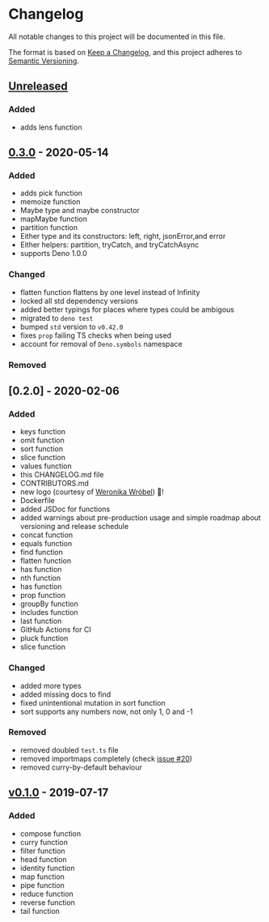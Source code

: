 # Changelog

All notable changes to this project will be documented in this file.

The format is based on [Keep a Changelog](https://keepachangelog.com/en/1.0.0/),
and this project adheres to [Semantic Versioning](https://semver.org/spec/v2.0.0.html).

## [Unreleased]

### Added
- adds lens function

## [0.3.0] - 2020-05-14

### Added

- adds pick function
- memoize function
- Maybe type and maybe constructor
- mapMaybe function
- partition function
- Either type and its constructors: left, right, jsonError,and error
- Either helpers: partition, tryCatch, and tryCatchAsync
- supports Deno 1.0.0

### Changed

- flatten function flattens by one level instead of Infinity
- locked all std dependency versions
- added better typings for places where types could be ambigous
- migrated to `deno test`
- bumped `std` version to `v0.42.0`
- fixes `prop` failing TS checks when being used
- account for removal of `Deno.symbols` namespace

### Removed

## [0.2.0] - 2020-02-06

### Added

- keys function
- omit function
- sort function
- slice function
- values function
- this CHANGELOG.md file
- CONTRIBUTORS.md
- new logo (courtesy of [Weronika Wróbel](https://www.behance.net/weronikawrobel)) 🎉!
- Dockerfile
- added JSDoc for functions
- added warnings about pre-production usage and simple roadmap about versioning and release schedule
- concat function
- equals function
- find function
- flatten function
- has function
- nth function
- has function
- prop function
- groupBy function
- includes function
- last function
- GitHub Actions for CI
- pluck function
- slice function

### Changed

- added more types
- added missing docs to find
- fixed unintentional mutation in sort function
- sort supports any numbers now, not only 1, 0 and -1

### Removed

- removed doubled `test.ts` file
- removed importmaps completely (check [issue #20](https://github.com/galkowskit/denofun/issues/20))
- removed curry-by-default behaviour

## [v0.1.0] - 2019-07-17

### Added

- compose function
- curry function
- filter function
- head function
- identity function
- map function
- pipe function
- reduce function
- reverse function
- tail function

[Unreleased]: https://github.com/galkowskit/denofun/compare/0.3.0...HEAD
[0.3.0]: https://github.com/galkowskit/denofun/compare/v0.2.0...0.3.0
[v0.2.0]: https://github.com/galkowskit/denofun/compare/v0.1.0...v0.2.0
[v0.1.0]: https://github.com/galkowskit/denofun/releases/tag/v0.1.0
